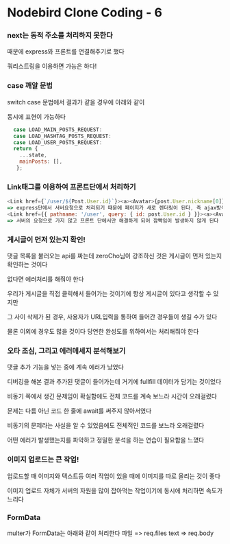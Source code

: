 # Nodebird Clone Coding - 6
### next는 동적 주소를 처리하지 못한다
때문에 express와 프론트를 연결해주기로 했다

쿼리스트링을 이용하면 가능은 하다!

### case 깨알 문법
switch case 문법에서 결과가 같을 경우에 아래와 같이

동시에 표현이 가능하다
```js
  case LOAD_MAIN_POSTS_REQUEST:
  case LOAD_HASHTAG_POSTS_REQUEST:
  case LOAD_USER_POSTS_REQUEST:
  return {
    ...state,
    mainPosts: [],
   };
```

### Link태그를 이용하여 프론트단에서 처리하기

```js
<Link href={`/user/${Post.User.id}`}><a><Avatar>{post.User.nickname[0]}</Avatar></a></Link>
=> express단에서 서버요청으로 처리되기 때문에 페이지가 새로 렌더링이 된다, 즉 ajax방식으로 처리되지 않고 깜빡임이 발생하게 된다
<Link href={{ pathname: '/user', query: { id: post.User.id } }}><a><Avatar>{post.User.nickname[0]}</Avatar></a></Link>
=> 서버의 요청으로 가지 않고 프론트 단에서만 해결하게 되어 깜빡임이 발생하지 않게 된다
```

### 게시글이 먼저 있는지 확인!

댓글 목록을 불러오는 api를 짜는데 zeroCho님이 강조하신 것은 게시글이 먼저 있는지 확인하는 것이다

없다면 에러처리를 해줘야 한다

우리가 게시글을 직접 클릭해서 들어가는 것이기에 항상 게시글이 있다고 생각할 수 있지만

그 사이 삭제가 된 경우, 사용자가 URL입력을 통하여 들어간 경우들이 생길 수가 있다

물론 이외에 경우도 많을 것이다 당연한 완성도를 위하여서는 처리해줘야 한다

### 오타 조심, 그리고 에러메세지 분석해보기

댓글 추가 기능을 넣는 중에 계속 에러가 났었다

디버깅을 해본 결과 추가된 댓글이 들어가는데 거기에 fullfill 데이터가 담기는 것이었다

비동기 쪽에서 생긴 문제임이 확실함에도 전체 코드를 계속 보느라 시간이 오래걸렸다

문제는 다름 아닌 코드 한 줄에 await를 써주지 않아서였다

비동기의 문제라는 사실을 알 수 있었음에도 전체적인 코드를 보느라 오래걸렸다

어떤 에러가 발생했는지를 파악하고 정밀한 분석을 하는 연습이 필요함을 느꼈다

### 이미지 업로드는 큰 작업!

업로드할 때 이미지와 텍스트등 여러 작업이 있을 때에 이미지를 따로 올리는 것이 좋다

이미지 업로드 자체가 서버의 자원을 많이 잡아먹는 작업이기에 동시에 처리하면 속도가 느리다

### FormData

multer가 FormData는 아래와 같이 처리한다
파일 => req.files
text => req.body

